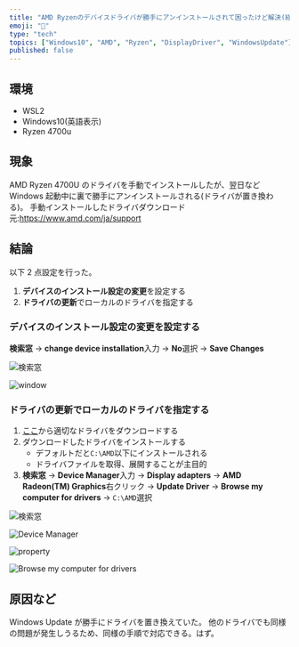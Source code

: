 ```yaml
---
title: "AMD Ryzenのデバイスドライバが勝手にアンインストールされて困ったけど解決(経過観察中)した話"
emoji: "🤖"
type: "tech"
topics: ["Windows10", "AMD", "Ryzen", "DisplayDriver", "WindowsUpdate"]
published: false
---
```


## 環境

- WSL2
- Windows10(英語表示)
- Ryzen 4700u

## 現象

AMD Ryzen 4700U のドライバを手動でインストールしたが、翌日など Windows 起動中に裏で勝手にアンインストールされる(ドライバが置き換わる)。
手動インストールしたドライバダウンロード元:https://www.amd.com/ja/support

## 結論

以下 2 点設定を行った。

1. **デバイスのインストール設定の変更**を設定する
2. **ドライバの更新**でローカルのドライバを指定する

### **デバイスのインストール設定の変更**を設定する

**検索窓** -> **change device installation**入力 -> **No**選択 -> **Save Changes**

![検索窓](https://storage.googleapis.com/zenn-user-upload/69b072ad9311-20220221.png)

![window](https://storage.googleapis.com/zenn-user-upload/f039966213d4-20220221.png)

### **ドライバの更新**でローカルのドライバを指定する

1. [ここ](https://www.amd.com/ja/support)から適切なドライバをダウンロードする
2. ダウンロードしたドライバをインストールする
   - デフォルトだと`C:\AMD`以下にインストールされる
   - ドライバファイルを取得、展開することが主目的
3. **検索窓** -> **Device Manager**入力 -> **Display adapters** -> **AMD Radeon(TM) Graphics**右クリック -> **Update Driver** -> **Browse my computer for drivers** -> `C:\AMD`選択

![検索窓](https://storage.googleapis.com/zenn-user-upload/4e4de967eb24-20220221.png)

![Device Manager](https://storage.googleapis.com/zenn-user-upload/0522924d6034-20220221.png)

![property](https://storage.googleapis.com/zenn-user-upload/25d88e464157-20220221.png)

![Browse my computer for drivers](https://storage.googleapis.com/zenn-user-upload/dcbb35fdd185-20220221.png)

## 原因など

Windows Update が勝手にドライバを置き換えていた。
他のドライバでも同様の問題が発生しうるため、同様の手順で対応できる。はず。
